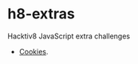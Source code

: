 # h8-extras
Hacktiv8 JavaScript extra challenges


- [Cookies](https://docs.google.com/document/d/18N5NMw4cTzjD4Zb9V-fPViZdqEYuvpiQII78vv7qMLg/edit).

